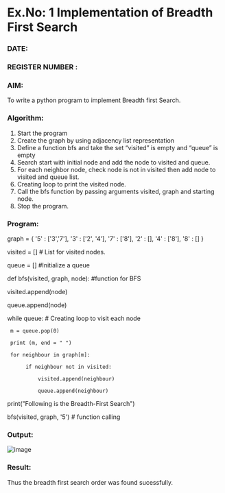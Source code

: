 # Ex.No: 1  Implementation of Breadth First Search 
### DATE:                                                                            
### REGISTER NUMBER : 
### AIM: 
To write a python program to implement Breadth first Search. 
### Algorithm:
1. Start the program
2. Create the graph by using adjacency list representation
3. Define a function bfs and take the set “visited” is empty and “queue” is empty
4. Search start with initial node and add the node to visited and queue.
5. For each neighbor node, check node is not in visited then add node to visited and queue list.
6.  Creating loop to print the visited node.
7.   Call the bfs function by passing arguments visited, graph and starting node.
8.   Stop the program.
### Program:
graph = { 
 '5' : ['3','7'], 
 '3' : ['2', '4'], 
 '7' : ['8'], 
 '2' : [], 
 '4' : ['8'], 
 '8' : [] 
} 

visited = [] # List for visited nodes. 

queue = [] #Initialize a queue 

def bfs(visited, graph, node): #function for BFS 

 visited.append(node) 
 
 queue.append(node) 
 
 while queue: # Creating loop to visit each node
 
     m = queue.pop(0) 
     
     print (m, end = " ")
     
     for neighbour in graph[m]:
     
          if neighbour not in visited:
          
              visited.append(neighbour) 
              
              queue.append(neighbour) 

print("Following is the Breadth-First Search") 

bfs(visited, graph, '5') # function calling 




### Output:

![image](https://github.com/Dhanush12022004/AI_Lab_2023-24/assets/128135558/9910307b-2368-403e-9d8c-7764d7abf45a)



### Result:
Thus the breadth first search order was found sucessfully.
